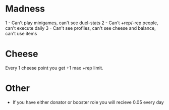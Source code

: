 
# Madness
1 - Can't play minigames, can't see duel-stats
2 - Can't +rep/-rep people, can't execute daily
3 - Can't see profiles, can't see cheese and balance, can't use items

# Cheese
Every 1 cheese point you get +1 max +rep limit.

# Other
- If you have either donator or booster role you will recieve 0.05 every day